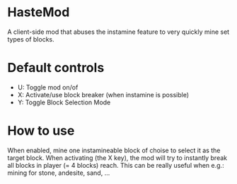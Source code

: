 # HasteMod
A client-side mod that abuses the instamine feature to very quickly mine set types of blocks.

# Default controls
- U: Toggle mod on/of
- X: Activate/use block breaker (when instamine is possible)
- Y: Toggle Block Selection Mode

# How to use
When enabled, mine one instamineable block of choise to select it as the target block. When activating (the X key), the mod will try to instantly break all blocks in player (= 4 blocks) reach.
This can be really useful when e.g.: mining for stone, andesite, sand, ...
